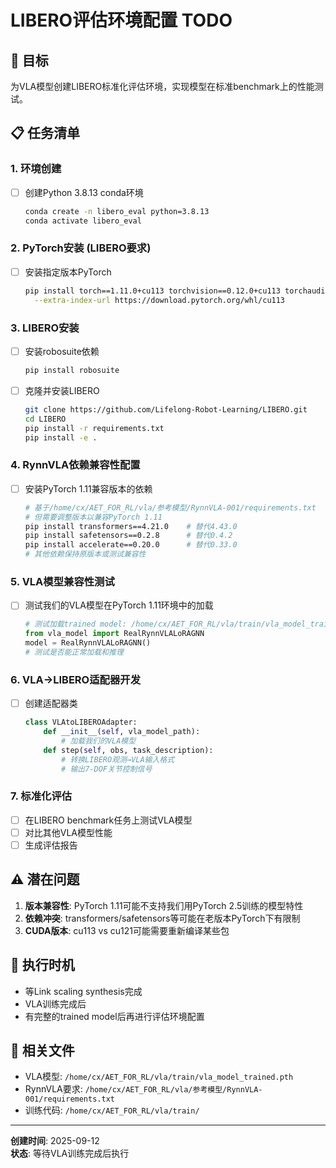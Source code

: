 # LIBERO评估环境配置 TODO

## 🎯 目标
为VLA模型创建LIBERO标准化评估环境，实现模型在标准benchmark上的性能测试。

## 📋 任务清单

### 1. 环境创建
- [ ] 创建Python 3.8.13 conda环境
  ```bash
  conda create -n libero_eval python=3.8.13
  conda activate libero_eval
  ```

### 2. PyTorch安装 (LIBERO要求)
- [ ] 安装指定版本PyTorch
  ```bash
  pip install torch==1.11.0+cu113 torchvision==0.12.0+cu113 torchaudio==0.11.0 \
    --extra-index-url https://download.pytorch.org/whl/cu113
  ```

### 3. LIBERO安装
- [ ] 安装robosuite依赖
  ```bash
  pip install robosuite
  ```
- [ ] 克隆并安装LIBERO
  ```bash
  git clone https://github.com/Lifelong-Robot-Learning/LIBERO.git
  cd LIBERO
  pip install -r requirements.txt
  pip install -e .
  ```

### 4. RynnVLA依赖兼容性配置
- [ ] 安装PyTorch 1.11兼容版本的依赖
  ```bash
  # 基于/home/cx/AET_FOR_RL/vla/参考模型/RynnVLA-001/requirements.txt
  # 但需要调整版本以兼容PyTorch 1.11
  pip install transformers==4.21.0    # 替代4.43.0
  pip install safetensors==0.2.8      # 替代0.4.2  
  pip install accelerate==0.20.0      # 替代0.33.0
  # 其他依赖保持原版本或测试兼容性
  ```

### 5. VLA模型兼容性测试
- [ ] 测试我们的VLA模型在PyTorch 1.11环境中的加载
  ```python
  # 测试加载trained model: /home/cx/AET_FOR_RL/vla/train/vla_model_trained.pth
  from vla_model import RealRynnVLALoRAGNN
  model = RealRynnVLALoRAGNN()
  # 测试是否能正常加载和推理
  ```

### 6. VLA→LIBERO适配器开发
- [ ] 创建适配器类
  ```python
  class VLAtoLIBEROAdapter:
      def __init__(self, vla_model_path):
          # 加载我们的VLA模型
      def step(self, obs, task_description):
          # 转换LIBERO观测→VLA输入格式
          # 输出7-DOF关节控制信号
  ```

### 7. 标准化评估
- [ ] 在LIBERO benchmark任务上测试VLA模型
- [ ] 对比其他VLA模型性能
- [ ] 生成评估报告

## ⚠️ 潜在问题
1. **版本兼容性**: PyTorch 1.11可能不支持我们用PyTorch 2.5训练的模型特性
2. **依赖冲突**: transformers/safetensors等可能在老版本PyTorch下有限制
3. **CUDA版本**: cu113 vs cu121可能需要重新编译某些包

## 📅 执行时机
- 等Link scaling synthesis完成
- VLA训练完成后
- 有完整的trained model后再进行评估环境配置

## 📂 相关文件
- VLA模型: `/home/cx/AET_FOR_RL/vla/train/vla_model_trained.pth`
- RynnVLA要求: `/home/cx/AET_FOR_RL/vla/参考模型/RynnVLA-001/requirements.txt`
- 训练代码: `/home/cx/AET_FOR_RL/vla/train/`

---
**创建时间**: 2025-09-12  
**状态**: 等待VLA训练完成后执行